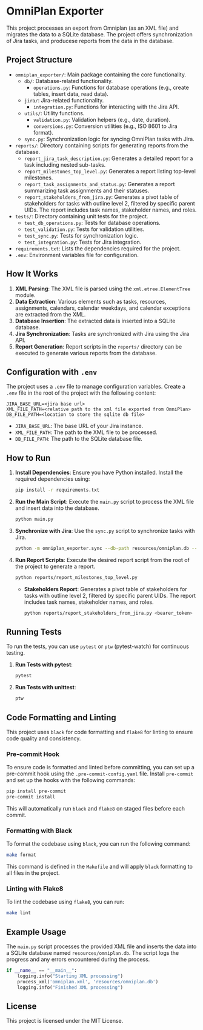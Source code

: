 # OmniPlan Exporter

This project processes an export from Omniplan (as an XML file) and migrates the data to a SQLite database. 
The project offers synchronization of Jira tasks, and producese reports from the data in the database.

## Project Structure

- `omniplan_exporter/`: Main package containing the core functionality.
  - `db/`: Database-related functionality.
    - `operations.py`: Functions for database operations (e.g., create tables, insert data, read data).
  - `jira/`: Jira-related functionality.
    - `integration.py`: Functions for interacting with the Jira API.
  - `utils/`: Utility functions.
    - `validation.py`: Validation helpers (e.g., date, duration).
    - `conversions.py`: Conversion utilities (e.g., ISO 8601 to Jira format).
  - `sync.py`: Synchronization logic for syncing OmniPlan tasks with Jira.
- `reports/`: Directory containing scripts for generating reports from the database.
  - `report_jira_task_description.py`: Generates a detailed report for a task including nested sub-tasks.
  - `report_milestones_top_level.py`: Generates a report listing top-level milestones.
  - `report_task_assignments_and_status.py`: Generates a report summarizing task assignments and their statuses.
  - `report_stakeholders_from_jira.py`: Generates a pivot table of stakeholders for tasks with outline level 2, filtered by specific parent UIDs. The report includes task names, stakeholder names, and roles.
- `tests/`: Directory containing unit tests for the project.
  - `test_db_operations.py`: Tests for database operations.
  - `test_validation.py`: Tests for validation utilities.
  - `test_sync.py`: Tests for synchronization logic.
  - `test_integration.py`: Tests for Jira integration.
- `requirements.txt`: Lists the dependencies required for the project.
- `.env`: Environment variables file for configuration.

## How It Works

1. **XML Parsing**: The XML file is parsed using the `xml.etree.ElementTree` module.
2. **Data Extraction**: Various elements such as tasks, resources, assignments, calendars, calendar weekdays, and calendar exceptions are extracted from the XML.
3. **Database Insertion**: The extracted data is inserted into a SQLite database.
4. **Jira Synchronization**: Tasks are synchronized with Jira using the Jira API.
5. **Report Generation**: Report scripts in the `reports/` directory can be executed to generate various reports from the database.

## Configuration with `.env`

The project uses a `.env` file to manage configuration variables. Create a `.env` file in the root of the project with the following content:

```properties
JIRA_BASE_URL=<jira base url>
XML_FILE_PATH=<relative path to the xml file exported from OmniPlan>
DB_FILE_PATH=<location to store the sqlite db file>
```

- `JIRA_BASE_URL`: The base URL of your Jira instance.
- `XML_FILE_PATH`: The path to the XML file to be processed.
- `DB_FILE_PATH`: The path to the SQLite database file.

## How to Run

1. **Install Dependencies**: Ensure you have Python installed. Install the required dependencies using:
   ```sh
   pip install -r requirements.txt
   ```
2. **Run the Main Script**: Execute the `main.py` script to process the XML file and insert data into the database.
   ```sh
   python main.py
   ```
3. **Synchronize with Jira**: Use the `sync.py` script to synchronize tasks with Jira.
   ```sh
   python -m omniplan_exporter.sync --db-path resources/omniplan.db --bearer-token YOUR_JIRA_TOKEN
   ```
4. **Run Report Scripts**: Execute the desired report script from the root of the project to generate a report.
   ```sh
   python reports/report_milestones_top_level.py
   ```
   - **Stakeholders Report**: Generates a pivot table of stakeholders for tasks with outline level 2, filtered by specific parent UIDs. The report includes task names, stakeholder names, and roles.
     ```sh
     python reports/report_stakeholders_from_jira.py <bearer_token>
     ```

## Running Tests

To run the tests, you can use `pytest` or `ptw` (pytest-watch) for continuous testing.

1. **Run Tests with pytest**:
   ```sh
   pytest
   ```

2. **Run Tests with unittest**:
   ```sh
   ptw
   ```

## Code Formatting and Linting

This project uses `black` for code formatting and `flake8` for linting to ensure code quality and consistency.

### Pre-commit Hook
To ensure code is formatted and linted before committing, you can set up a pre-commit hook using the `.pre-commit-config.yaml` file. Install `pre-commit` and set up the hooks with the following commands:
```bash
pip install pre-commit
pre-commit install
```
This will automatically run `black` and `flake8` on staged files before each commit.

### Formatting with Black
To format the codebase using `black`, you can run the following command:
```bash
make format
```
This command is defined in the `Makefile` and will apply `black` formatting to all files in the project.

### Linting with Flake8
To lint the codebase using `flake8`, you can run:
```bash
make lint
```

## Example Usage

The `main.py` script processes the provided XML file and inserts the data into a SQLite database named `resources/omniplan.db`. The script logs the progress and any errors encountered during the process.

```python
if __name__ == "__main__":
    logging.info("Starting XML processing")
    process_xml('omniplan.xml', 'resources/omniplan.db')
    logging.info("Finished XML processing")
```

## License

This project is licensed under the MIT License.